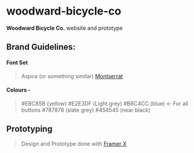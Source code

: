# woodward-bicycle-co
**Woodward Bicycle Co.** website and prototype

## Brand Guidelines:

#### Font Set
> Aspira (or something similar)
> [Montserrat](https://fonts.google.com/specimen/Montserrat?selection.family=Montserrat)

#### Colours -
> #EBC85B (yellow)
#E2E3DF (Light grey)
#B6C4CC (blue) ← For all buttons
#787878 (slate grey)
#454545 (near black)

## Prototyping
> Design and Prototype done with [Framer X](https://framer.com/)


